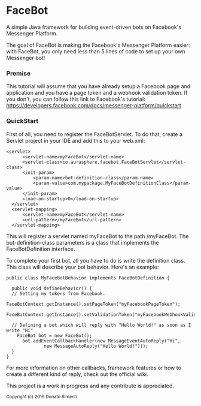 # FaceBot
A simple Java framework for building event-driven bots on Facebook's Messenger Platform.

The goal of FaceBot is making the Facebook's Messenger Platform easier: with FaceBot, you only need less than 5 lines of code to set up your own Messenger bot! 

<b><h3>Premise</h3></b>

This tutorial will assume that you have already setup a Facebook page and application and you have a page token and a webhook validation token. If you don't, you can follow this link to Facebook's tutorial: https://developers.facebook.com/docs/messenger-platform/quickstart

<b><h3>QuickStart</h3></b>

First of all, you need to register the FaceBotServlet. To do that, create a Servlet project in your IDE and add this to your web.xml:

    <servlet>
		  <servlet-name>myFaceBot</servlet-name>
		  <servlet-class>co.aurasphere.facebot.FaceBotServlet</servlet-class>
		  <init-param>
			  <param-name>bot-definition-class</param-name>
			  <param-value>com.mypackage.MyFaceBotDefinitionClass</param-value>
		  </init-param>
		  <load-on-startup>0</load-on-startup>
	  </servlet>
	  <servlet-mapping>
		  <servlet-name>myFaceBot</servlet-name>
		  <url-pattern>/myFaceBot</url-pattern>
	  </servlet-mapping>

This will register a servlet named myFaceBot to the path /myFaceBot. The bot-definition-class parameters is a class that implements the FaceBotDefinition interface.

To complete your first bot, all you have to do is write the definition class. This class will describe your bot behavior. Here's an example:

    public class MyFaceBotBehavior implements FaceBotDefinition {
  
      public void defineBehavior() {
      // Setting my tokens from Facebook.
		  FaceBotContext.getInstance().setPageToken("myFacebookPageToken");
		  FaceBotContext.getInstance().setValidationToken("myFacebookWebhookValidationToken");

      // Defining a bot which will reply with "Hello World!" as soon as I write "Hi"
	  	FaceBot bot = new FaceBot();
		  bot.addEventCallbackHandler(new MessageEventAutoReply("Hi",
				  new MessageAutoReply("Hello World!")));
      }
    }

For more information on other callbacks, framework features or how to create a different kind of reply, check out the official wiki.

This project is a work in progress and any contribute is appreciated.

<sub>Copyright (c) 2016 Donato Rimenti</sub>
